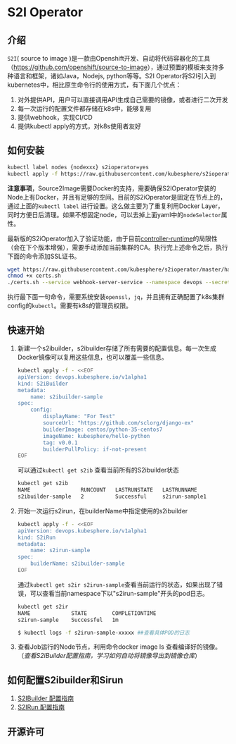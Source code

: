 # S2I Operator

## 介绍
`S2I`( source to image )是一款由Openshift开发、自动将代码容器化的工具（<https://github.com/openshift/source-to-image>），通过预置的模板来支持多种语言和框架，诸如Java，Nodejs, python等等。S2I Operator将S2I引入到kubernetes中，相比原生命令行的使用方式，有下面几个优点：

   1. 对外提供API，用户可以直接调用API生成自己需要的镜像，或者进行二次开发
   2. 每一次运行的配置文件都存储在k8s中，能够复用
   3. 提供webhook，实现CI/CD
   4. 提供kubectl apply的方式，对k8s使用者友好 


## 如何安装
```bash
kubectl label nodes {nodexxx} s2ioperator=yes
kubectl apply -f https://raw.githubusercontent.com/kubesphere/s2ioperator/master/deploy/s2ioperator.yaml
```
**注意事项**，Source2Image需要Docker的支持，需要确保S2IOperator安装的Node上有Docker，并且有足够的空间。目前的S2iOperator是固定在节点上的，通过上面的`kubectl label` 进行设置。这么做主要为了重复利用Docker Layer，同时方便日后清理。如果不想固定node，可以去掉上面yaml中的`nodeSelector`属性。

最新版的S2iOperator加入了验证功能，由于目前[controller-runtime](https://github.com/kubernetes-sigs/controller-runtime)的局限性（会在下个版本增强），需要手动添加当前集群的CA。执行完上述命令之后，执行下面的命令添加SSL证书。
```bash
wget https://raw.githubusercontent.com/kubesphere/s2ioperator/master/hack/certs.sh
chmod +x certs.sh
./certs.sh --service webhook-server-service --namespace devops --secret webhook-server-secret
```
执行最下面一句命令，需要系统安装`openssl`，`jq`，并且拥有正确配置了k8s集群config的`kubectl`。需要有k8s的管理员权限。
## 快速开始

1. 新建一个s2ibuilder，s2ibuilder存储了所有需要的配置信息。每一次生成Docker镜像可以复用这些信息，也可以覆盖一些信息。

    ```bash
    kubectl apply -f - <<EOF
    apiVersion: devops.kubesphere.io/v1alpha1
    kind: S2iBuilder
    metadata:
        name: s2ibuilder-sample
    spec:
        config:
            displayName: "For Test"
            sourceUrl: "https://github.com/sclorg/django-ex"
            builderImage: centos/python-35-centos7
            imageName: kubesphere/hello-python
            tag: v0.0.1
            builderPullPolicy: if-not-present
    EOF
    ```
    可以通过`kubectl get s2ib` 查看当前所有的S2ibuilder状态
    ```bash
    kubectl get s2ib
    NAME                RUNCOUNT   LASTRUNSTATE   LASTRUNNAME
    s2ibuilder-sample   2          Successful     s2irun-sample1
    ```

2. 开始一次运行s2irun，在builderName中指定使用的s2ibuilder
    ```bash
    kubectl apply -f - <<EOF
    apiVersion: devops.kubesphere.io/v1alpha1
    kind: S2iRun
    metadata:
        name: s2irun-sample
    spec:
        builderName: s2ibuilder-sample
    EOF
    ```
    通过`kubectl get s2ir s2irun-sample`查看当前运行的状态，如果出现了错误，可以查看当前namespace下以"s2irun-sample"开头的pod日志。
    ```bash
    kubectl get s2ir
    NAME             STATE        COMPLETIONTIME
    s2irun-sample    Successful   1m

    $ kubectl logs -f s2irun-sample-xxxxx ##查看具体POD的日志
    ```
3. 查看Job运行的Node节点，利用命令docker image ls 查看编译好的镜像。（*查看S2iBuilder配置指南，学习如何自动将镜像导出到镜像仓库*）
## 如何配置S2ibuilder和Sirun
  1. [S2IBuilder 配置指南](docs/builder_config.md)
  2. [S2IRun 配置指南](docs/run_config.md)
   
## 开源许可
